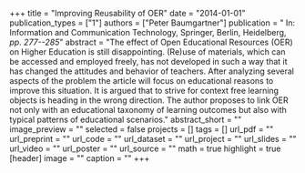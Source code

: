+++
title = "Improving Reusability of OER"
date = "2014-01-01"
publication_types = ["1"]
authors = ["Peter Baumgartner"]
publication = " In: Information and Communication Technology, Springer, Berlin, Heidelberg, _pp. 277--285_"
abstract = "The effect of Open Educational Resources (OER) on Higher Education is still disappointing. (Re)use of materials, which can be accessed and employed freely, has not developed in such a way that it has changed the attitudes and behavior of teachers. After analyzing several aspects of the problem the article will focus on educational reasons to improve this situation. It is argued that to strive for context free learning objects is heading in the wrong direction. The author proposes to link OER not only with an educational taxonomy of learning outcomes but also with typical patterns of educational scenarios."
abstract_short = ""
image_preview = ""
selected = false
projects = []
tags = []
url_pdf = ""
url_preprint = ""
url_code = ""
url_dataset = ""
url_project = ""
url_slides = ""
url_video = ""
url_poster = ""
url_source = ""
math = true
highlight = true
[header]
image = ""
caption = ""
+++
